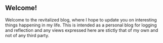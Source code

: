 ## Welcome!

Welcome to the revitalized blog, where I hope to update you on interesting things happening in my life. This is intended as a personal blog for logging and reflection and any views expressed here are stictly that of my own and not of any third party.